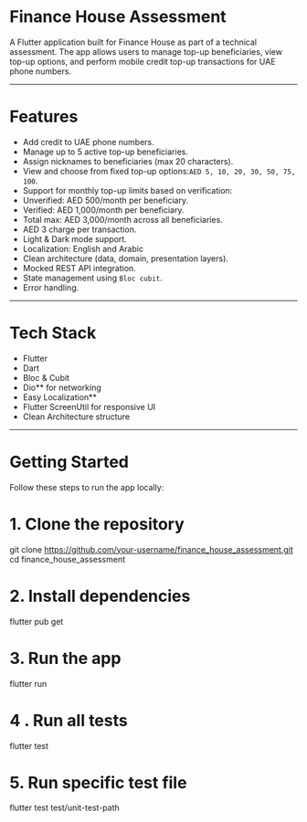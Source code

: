 # Finance House Assessment

A Flutter application built for Finance House as part of a technical assessment. The app allows
users to manage top-up beneficiaries, view top-up options, and perform mobile credit top-up
transactions for UAE phone numbers.

---

# Features

- Add credit to UAE phone numbers.
- Manage up to 5 active top-up beneficiaries.
- Assign nicknames to beneficiaries (max 20 characters).
- View and choose from fixed top-up options:`AED 5, 10, 20, 30, 50, 75, 100`.
- Support for monthly top-up limits based on verification:
- Unverified: AED 500/month per beneficiary.
- Verified: AED 1,000/month per beneficiary.
- Total max: AED 3,000/month across all beneficiaries.
- AED 3 charge per transaction.
- Light & Dark mode support.
- Localization: English and Arabic 
- Clean architecture (data, domain, presentation layers).
- Mocked REST API integration.
- State management using `Bloc cubit`.
- Error handling.

---

# Tech Stack

- Flutter
- Dart
- Bloc & Cubit
- Dio** for networking
- Easy Localization**
- Flutter ScreenUtil for responsive UI
- Clean Architecture structure 

---

# Getting Started

Follow these steps to run the app locally:

# 1. Clone the repository

git clone https://github.com/your-username/finance_house_assessment.git
cd finance_house_assessment

# 2. Install dependencies
flutter pub get

# 3. Run the app
flutter run

# 4 . Run all tests
flutter test

# 5.  Run specific test file
flutter test test/unit-test-path




